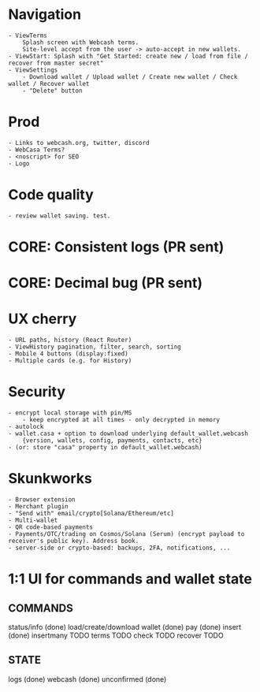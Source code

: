 # Navigation
	- ViewTerms
		Splash screen with Webcash terms.
		Site-level accept from the user -> auto-accept in new wallets.
	- ViewStart: Splash with "Get Started: create new / load from file / recover from master secret"
	- ViewSettings
		- Download wallet / Upload wallet / Create new wallet / Check wallet / Recover wallet
		- "Delete" button

# Prod
	- Links to webcash.org, twitter, discord
	- WebCasa Terms?
	- <noscript> for SEO
    - Logo

# Code quality
	- review wallet saving. test.

# CORE: Consistent logs (PR sent)
# CORE: Decimal bug (PR sent)

# UX cherry
	- URL paths, history (React Router)
	- ViewHistory pagination, filter, search, sorting
	- Mobile 4 buttons (display:fixed)
	- Multiple cards (e.g. for History)

# Security
	- encrypt local storage with pin/MS
		- keep encrypted at all times - only decrypted in memory
	- autolock
	- wallet.casa + option to download underlying default_wallet.webcash
		{version, wallets, config, payments, contacts, etc}
	- (or: store "casa" property in default_wallet.webcash)

# Skunkworks
	- Browser extension
	- Merchant plugin
	- "Send with" email/crypto[Solana/Ethereum/etc]
	- Multi-wallet
	- QR code-based payments
	- Payments/OTC/trading on Cosmos/Solana (Serum) (encrypt payload to receiver's public key). Address book.
	- server-side or crypto-based: backups, 2FA, notifications, ...

# 1:1 UI for commands and wallet state

## COMMANDS
status/info (done)
load/create/download wallet (done)
pay (done)
insert (done)
insertmany TODO
terms TODO
check TODO
recover TODO

## STATE
logs (done)
webcash (done)
unconfirmed (done)
